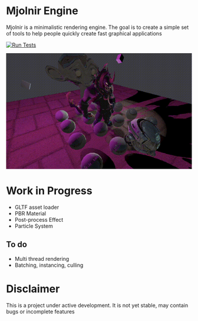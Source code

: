 # Mjolnir Engine

Mjolnir is a minimalistic rendering engine. The goal is to create a simple set of tools to help people quickly create fast graphical applications

[![Run Tests](https://github.com/hucancode/mjolnir/actions/workflows/test.yml/badge.svg)](https://github.com/hucancode/mjolnir/actions/workflows/test.yml)

![](./readme/pbr.gif)

# Work in Progress

- GLTF asset loader
- PBR Material
- Post-process Effect
- Particle System

## To do

- Multi thread rendering
- Batching, instancing, culling

# Disclaimer

This is a project under active development. It is not yet stable, may contain bugs or incomplete features
